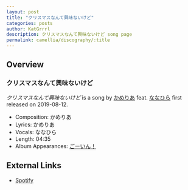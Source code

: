 ```yaml
---
layout: post
title: "クリスマスなんて興味ないけど"
categories: posts
author: KatGrrrl
description: クリスマスなんて興味ないけど song page
permalink: camellia/discography/:title
---
```


## Overview

### クリスマスなんて興味ないけど

*クリスマスなんて興味ないけど* is a song by [かめりあ](/camellia) feat. [ななひら](#) first released on 2019-08-12.

* Composition: かめりあ
* Lyrics: かめりあ
* Vocals: ななひら
* Length: 04:35
* Album Appearances: [ごーいん！](/camellia/albums/Goin)

## External Links

* [Spotify](https://open.spotify.com/track/5EKBJ7o6rYBdhnxLef6zH5?si=d9a1dec125a147c1)
